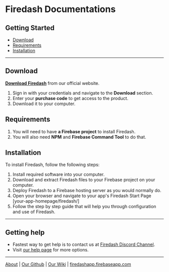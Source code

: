 # Firedash Documentations

## Getting Started

- [Download](https://nikahmadz.github.io/Firedash/docs/#download)
- [Requirements](https://nikahmadz.github.io/Firedash/docs/#requirements)
- [Installation](https://nikahmadz.github.io/Firedash/docs/#installation)

---

## Download
[**Download Firedash**][home] from our official website.
1. Sign in with your credentials and navigate to the **Download** section.
2. Enter your **purchase code** to get access to the product.
3. Download it to your computer.

## Requirements
1. You will need to have **a Firebase project** to install Firedash.
2. You will also need **NPM** and **Firebase Command Tool** to do that.

## Installation

To install Firedash, follow the following steps:

1. Install required software into your computer.
2. Download and extract Firedash files to your Firebase project on your computer.
3. Deploy Firedash to a Firebase hosting server as you would normally do.
4. Open your browser and navigate to your app's Firedash Start Page [your-app-homepage/firedash/]
5. Follow the step by step guide that will help you through configuration and use of Firedash.

---

## Getting help

- Fastest way to get help is to contact us at [Firedash Discord Channel][discord].
- Visit [our help page](https://nikahmadz.github.io/Firedash/help/) for more options.

---

[About](https://nikahmadz.github.io/Firedash/) | [Our Github](https://github.com/nikahmadz/Firedash/) | [Our Wiki][wiki] | [firedashapp.firebaseapp.com][home]

[discord]: https://discord.gg/Xk4DJHs
[wiki]: https://github.com/nikahmadz/Firedash/wiki/
[home]: https://firedashapp.firebaseapp.com/

